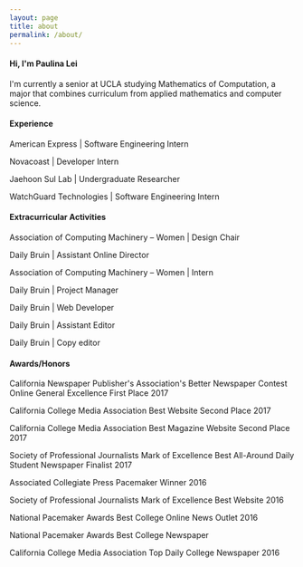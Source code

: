 ```yaml
---
layout: page
title: about
permalink: /about/
---
```


<div class="about-me">
<h4>Hi, I'm Paulina Lei</h4>
<p>I'm currently a senior at UCLA studying Mathematics of Computation, a major that combines curriculum from applied mathematics and computer science.</p>
</div>

<div class="about-activities">
<h4>Experience</h4>
<p>American Express | Software Engineering Intern</p>
<p>Novacoast | Developer Intern</p>
<p>Jaehoon Sul Lab | Undergraduate Researcher</p>
<p>WatchGuard Technologies | Software Engineering Intern</p>

<h4>Extracurricular Activities</h4>
<p>Association of Computing Machinery &ndash; Women | Design Chair</p>
<p>Daily Bruin | Assistant Online Director</p>
<p>Association of Computing Machinery &ndash; Women | Intern</p>
<p>Daily Bruin | Project Manager</p>
<p>Daily Bruin | Web Developer</p>
<p>Daily Bruin | Assistant Editor</p>
<p>Daily Bruin | Copy editor</p>
<h4>Awards/Honors</h4>
<p>California Newspaper Publisher's Association's Better Newspaper Contest Online General Excellence First Place 2017</p>
<p>California College Media Association Best Website Second Place 2017</p>
<p>California College Media Association Best Magazine Website Second Place 2017</p>
<p>Society of Professional Journalists Mark of Excellence Best All-Around Daily Student Newspaper Finalist 2017</p>
<p>Associated Collegiate Press Pacemaker Winner 2016</p>
<p>Society of Professional Journalists Mark of Excellence Best Website 2016</p>
<p>National Pacemaker Awards Best College Online News Outlet 2016</p>
<p>National Pacemaker Awards Best College Newspaper</p>
<p>California College Media Association Top Daily College Newspaper 2016</p>
</div>

